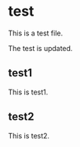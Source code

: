 # test

This is a test file.

The test is updated.

## test1

This is test1.

## test2

This is test2.
